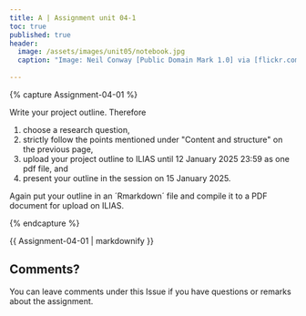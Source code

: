 ```yaml
---
title: A | Assignment unit 04-1
toc: true
published: true
header:
  image: /assets/images/unit05/notebook.jpg
  caption: "Image: Neil Conway [Public Domain Mark 1.0] via [flickr.com](https://www.flickr.com/photos/neilconway/5625707813/in/photostream/)"
 
---
```

   
   
   
   
{% capture Assignment-04-01 %}

Write your project outline. Therefore
<!--1. find your group members and get to know each other, -->
1. choose a research question,
1. strictly follow the points mentioned under "Content and structure" on the previous page,
1. upload your project outline to ILIAS until 12 January 2025 23:59 as one pdf file, and 
1. present your outline in the session on 15 January 2025.

Again put your outline in an ´Rmarkdown´ file and compile it to a PDF document for upload on ILIAS.

{% endcapture %}
<div class="notice--success">
  {{ Assignment-04-01 | markdownify }}
</div>   


   
   
   
   
   
   
   
   
## Comments?
You can leave comments under this Issue if you have questions or remarks about the assignment. 



<script src="https://utteranc.es/client.js"
        repo="GeoMOER/geoAI"
        issue-term="GeoAI_2022_unit_05_assignment_5_1"
        theme="github-light"
        crossorigin="anonymous"
        async>
</script>

